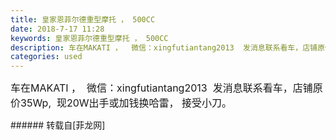 ```yaml
---
title: 皇家恩菲尔德重型摩托 ， 500CC
date: 2018-7-17 11:28
keywords: 皇家恩菲尔德重型摩托 ， 500CC
description: 车在MAKATI ，  微信：xingfutiantang2013  发消息联系看车，店铺原价35Wp,  现20W出手或加钱换哈雷， 接受小刀。
categories: used
---
```

<td class="t_f" id="postmessage_1520241">

<font style="font-size:16px">车在MAKATI ，  微信：xingfutiantang2013  发消息联系看车，店铺原价35Wp,  现20W出手或加钱换哈雷， 接受小刀。</font><br/>
</td>
###### 转载自[菲龙网]